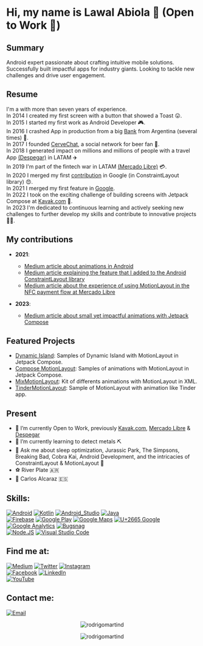 # Hi, my name is Lawal Abiola 👋 (Open to Work 💚)

## Summary
Android expert passionate about crafting intuitive mobile solutions. Successfully built impactful apps for industry giants. Looking to tackle new challenges and drive user engagement.

## Resume
I'm a  with more than seven years of experience.</br>
In 2014 I created my first screen with a button that showed a Toast 😛.</br>
In 2015 I started my first work as Android Developer 🎮.</br>
In 2016 I crashed App in production from a big [Bank](https://play.google.com/store/apps/details?id=com.mosync.app_Banco_Galicia) from Argentina (several times) 🤣.</br>
In 2017 I founded [CerveChat](https://play.google.com/store/apps/details?id=com.rodrigodominguez.cervezapp), a social network for beer fan 🍻.</br>
In 2018 I generated impact on millions and millions of people with a travel App [(Despegar)](https://play.google.com/store/apps/details?id=com.gm.despegar) in LATAM ✈️</br>
In 2019 I'm part of the fintech war in LATAM [(Mercado Libre)](https://play.google.com/store/apps/details?id=com.mercadopago.wallet) 💳.</br>
In 2020 I merged my first [contribution](https://github.com/androidx/constraintlayout/pull/39) in Google (in ConstraintLayout library) 😍.</br>
In 2021 I merged my first feature in [Google](https://developer.android.com/reference/androidx/constraintlayout/helper/widget/CircularFlow).</br>
In 2022 I took on the exciting challenge of building screens with Jetpack Compose at [Kavak.com](https://www.kavak.com/) 🚀.</br>
In 2023 I'm dedicated to continuous learning and actively seeking new challenges to further develop my skills and contribute to innovative projects 🌱💡.</br>


## My contributions
- **2021**:
  - [Medium article about animations in Android](https://medium.com/droid-latam/creando-un-carrusel-con-motionlayout-f93285f4000c)
  - [Medium article explaining the feature that I added to the Android ConstraintLayout library](https://rodrigomartind.medium.com/exploring-helper-circularflow-6ef168abf4fe)
  - [Medium article about the experience of using MotionLayout in the NFC payment flow at Mercado Libre](https://medium.com/mercadolibre-tech/our-experience-using-motionlayout-in-nfc-payments-ec4d92205d98)

- **2023**:
  - [Medium article about small yet impactful animations with Jetpack Compose](https://medium.com/@rodrigomartind/the-art-of-small-animations-in-android-with-jetpack-compose-566caa94deba?source=your_stories_page)

## Featured Projects
- [Dynamic Island](https://github.com/rodrigomartind/DynamicIslandWithMotionLayoutCompose): Samples of Dynamic Island with MotionLayout in Jetpack Compose.
- [Compose MotionLayout](https://github.com/rodrigomartind/ComposeMotionLayoutSamples): Samples of animations with MotionLayout in Jetpack Compose.
- [MixMotionLayout](https://github.com/rodrigomartind/MixAnimationsMotionLayout): Kit of differents animations with MotionLayout in XML.
- [TinderMotionLayout](https://github.com/rodrigomartind/TinderMotionLayout): Sample of MotionLayout with animation like Tinder app.


## Present
- 🔭 I’m currently Open to Work, previously [Kavak.com](https://www.kavak.com/), [Mercado Libre](https://www.mercadolibre.com) & [Despegar](https://www.despegar.com)
- 🌱 I’m currently learning to detect metals ⛏
- 💬 Ask me about sleep optimization, Jurassic Park, The Simpsons, Breaking Bad, Cobra Kai, Android Development, and the intricacies of ConstraintLayout & MotionLayout 🚀
- ⚽️ River Plate 🇦🇷
- 🎾 Carlos Alcaraz 🇪🇸


## Skills:
[![Android](https://img.shields.io/badge/Android-3DDC84?style=for-the-badge&logo=android&logoColor=white&labelColor=101010)]()
[![Kotlin](https://img.shields.io/badge/Kotlin-0095D5?style=for-the-badge&logo=kotlin&logoColor=white&labelColor=101010)]()
[![Android_Studio](https://img.shields.io/badge/Android_Studio-3DDC84?style=for-the-badge&logo=android-studio&logoColor=white&labelColor=101010)]()
[![Java](https://img.shields.io/badge/Java-007396?style=for-the-badge&logo=java&logoColor=white&labelColor=101010)]()
</br>
[![Firebase](https://img.shields.io/badge/Firebase-FFCA28?style=for-the-badge&logo=firebase&logoColor=white&labelColor=101010)]()
[![Google Play](https://img.shields.io/badge/Google_Play-414141?style=for-the-badge&logo=google%20play&logoColor=white&labelColor=101010)]()
[![Google Maps](https://img.shields.io/badge/Google_Maps-4285F4?style=for-the-badge&logo=google%20maps&logoColor=white&labelColor=101010)]()
[![U+2665 Google](https://img.shields.io/badge/❤️_Google-EC1C24?style=for-the-badge&logo=google&logoColor=white&labelColor=101010)]()
</br>
[![Google Analytics](https://img.shields.io/badge/Google_Analytics-E37400?style=for-the-badge&logo=google%20analytics&logoColor=white&labelColor=101010)]()
[![Bugsnag](https://img.shields.io/badge/Bugsnag-4949E4?style=for-the-badge&logo=bugsnag&logoColor=white&labelColor=101010)]()
</br>
[![Node.JS](https://img.shields.io/badge/Node.JS-339933?style=for-the-badge&logo=node.js&logoColor=white&labelColor=101010)]()
[![Visual Studio Code](https://img.shields.io/badge/Visual_Studio_Code-007ACC?style=for-the-badge&logo=Visual%20Studio%20Code&logoColor=white&labelColor=101010)]()

## Find me at:
[![Medium](https://img.shields.io/badge/Medium-@rodrigomartind-9146FF?style=for-the-badge&logo=medium&logoColor=white&labelColor=101010)](https://rodrigomartind.medium.com/)
[![Twitter](https://img.shields.io/badge/Twitter-@rodrigomartind-1DA1F2?style=for-the-badge&logo=twitter&logoColor=white&labelColor=101010)](https://twitter.com/RodrigoMartinD)
[![Instagram](https://img.shields.io/badge/Instagram-@rodrigomartind-E4405F?style=for-the-badge&logo=instagram&logoColor=white&labelColor=101010)](https://instagram.com/rodrigomartind)
</br>
[![Facebook](https://img.shields.io/badge/Facebook-@rodrigo.martin.dom-1877F2?style=for-the-badge&logo=facebook&logoColor=white&labelColor=101010)](https://facebook.com/Rodrigo.Martin.Dom)
[![LinkedIn](https://img.shields.io/badge/LinkedIn-Rodrigo_Dominguez-0077B5?style=for-the-badge&logo=linkedin&logoColor=white&labelColor=101010)](https://www.linkedin.com/in/rodrigo-martin-dominguez-463b5a33/)
</br>
[![YouTube](https://img.shields.io/badge/YouTube-Hermanos_Binarios-FF0000?style=for-the-badge&logo=youtube&logoColor=white&labelColor=101010)](https://www.youtube.com/channel/UCBs51OPI3dU1hv9yQZ6BOHA)

## Contact me:
[![Email](https://img.shields.io/badge/rodrigomartind@gmail.com-my_personal_email-EC5252?style=for-the-badge&logo=gmail&logoColor=white&labelColor=101010)](mailto:rodrigomartind@gmail.com)

<p align="center"><img src="https://komarev.com/ghpvc/?username=rodrigomartind" alt="rodrigomartind" /></p>
<p align="center"><img src="https://github-readme-stats.vercel.app/api?username=rodrigomartind&show_icons=true" alt="rodrigomartind" /></p>
